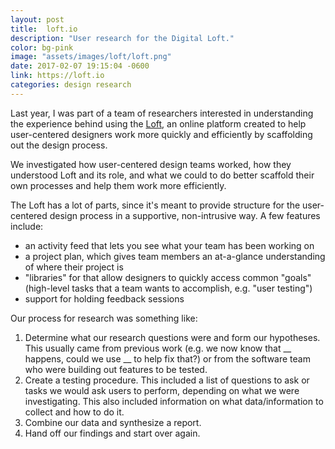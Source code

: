 ```yaml
---
layout: post
title:  loft.io
description: "User research for the Digital Loft."
color: bg-pink
image: "assets/images/loft/loft.png"
date: 2017-02-07 19:15:04 -0600
link: https://loft.io
categories: design research
---
```

Last year, I was part of a team of researchers interested in understanding the experience behind using the [Loft](https://loft.io), an online platform created to help user-centered designers work more quickly and efficiently by scaffolding out the design process.

We investigated how user-centered design teams worked, how they understood Loft and its role, and what we could to do better scaffold their own processes and help them work more efficiently.

The Loft has a lot of parts, since it's meant to provide structure for the user-centered design process in a supportive, non-intrusive way. A few features include:

- an activity feed that lets you see what your team has been working on
- a project plan, which gives team members an at-a-glance understanding of where their project is
- "libraries" for that allow designers to quickly access common "goals" (high-level tasks that a team wants to accomplish, e.g. "user testing")
- support for holding feedback sessions

Our process for research was something like:

1. Determine what our research questions were and form our hypotheses. This usually came from previous work (e.g. we now know that __ happens, could we use __ to help fix that?) or from the software team who were building out features to be tested.
2. Create a testing procedure. This included a list of questions to ask or tasks we would ask users to perform, depending on what we were investigating. This also included information on what data/information to collect and how to do it.
3. Combine our data and synthesize a report.
4. Hand off our findings and start over again.
